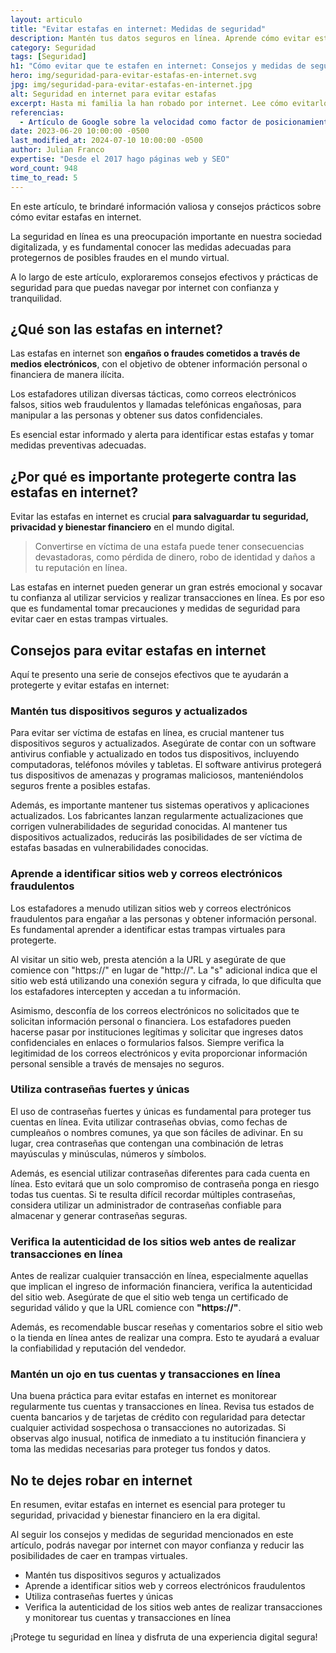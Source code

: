 ```yaml
---
layout: articulo
title: "Evitar estafas en internet: Medidas de seguridad"
description: Mantén tus datos seguros en línea. Aprende cómo evitar estafas y fraudes en internet con estas medidas de seguridad. ¡Protege tu privacidad ahora!
category: Seguridad
tags: [Seguridad]
h1: "Cómo evitar que te estafen en internet: Consejos y medidas de seguridad para protegerte"
hero: img/seguridad-para-evitar-estafas-en-internet.svg
jpg: img/seguridad-para-evitar-estafas-en-internet.jpg
alt: Seguridad en internet para evitar estafas
excerpt: Hasta mi familia la han robado por internet. Lee cómo evitarlo
referencias:
  - Artículo de Google sobre la velocidad como factor de posicionamiento: https://developers.google.com/search/blog/2020/11/timing-for-page-experience?hl=es
date: 2023-06-20 10:00:00 -0500
last_modified_at: 2024-07-10 10:00:00 -0500
author: Julian Franco
expertise: "Desde el 2017 hago páginas web y SEO"
word_count: 948
time_to_read: 5
---
```

En este artículo, te brindaré información valiosa y consejos prácticos sobre cómo evitar estafas en internet.

La seguridad en línea es una preocupación importante en nuestra sociedad digitalizada, y es fundamental conocer las medidas adecuadas para protegernos de posibles fraudes en el mundo virtual.

A lo largo de este artículo, exploraremos consejos efectivos y prácticas de seguridad para que puedas navegar por internet con confianza y tranquilidad.

## ¿Qué son las estafas en internet?

Las estafas en internet son **engaños o fraudes cometidos a través de medios electrónicos**, con el objetivo de obtener información personal o financiera de manera ilícita.

Los estafadores utilizan diversas tácticas, como correos electrónicos falsos, sitios web fraudulentos y llamadas telefónicas engañosas, para manipular a las personas y obtener sus datos confidenciales.

Es esencial estar informado y alerta para identificar estas estafas y tomar medidas preventivas adecuadas.

## ¿Por qué es importante protegerte contra las estafas en internet?

Evitar las estafas en internet es crucial **para salvaguardar tu seguridad, privacidad y bienestar financiero** en el mundo digital.

>Convertirse en víctima de una estafa puede tener consecuencias devastadoras, como pérdida de dinero, robo de identidad y daños a tu reputación en línea.

Las estafas en internet pueden generar un gran estrés emocional y socavar tu confianza al utilizar servicios y realizar transacciones en línea. Es por eso que es fundamental tomar precauciones y medidas de seguridad para evitar caer en estas trampas virtuales.

## Consejos para evitar estafas en internet

Aquí te presento una serie de consejos efectivos que te ayudarán a protegerte y evitar estafas en internet:

### Mantén tus dispositivos seguros y actualizados

Para evitar ser víctima de estafas en línea, es crucial mantener tus dispositivos seguros y actualizados. Asegúrate de contar con un software antivirus confiable y actualizado en todos tus dispositivos, incluyendo computadoras, teléfonos móviles y tabletas. El software antivirus protegerá tus dispositivos de amenazas y programas maliciosos, manteniéndolos seguros frente a posibles estafas.

Además, es importante mantener tus sistemas operativos y aplicaciones actualizados. Los fabricantes lanzan regularmente actualizaciones que corrigen vulnerabilidades de seguridad conocidas. Al mantener tus dispositivos actualizados, reducirás las posibilidades de ser víctima de estafas basadas en vulnerabilidades conocidas.

### Aprende a identificar sitios web y correos electrónicos fraudulentos

Los estafadores a menudo utilizan sitios web y correos electrónicos fraudulentos para engañar a las personas y obtener información personal. Es fundamental aprender a identificar estas trampas virtuales para protegerte.

Al visitar un sitio web, presta atención a la URL y asegúrate de que comience con "https://" en lugar de "http://". La "s" adicional indica que el sitio web está utilizando una conexión segura y cifrada, lo que dificulta que los estafadores intercepten y accedan a tu información.

Asimismo, desconfía de los correos electrónicos no solicitados que te solicitan información personal o financiera. Los estafadores pueden hacerse pasar por instituciones legítimas y solicitar que ingreses datos confidenciales en enlaces o formularios falsos. Siempre verifica la legitimidad de los correos electrónicos y evita proporcionar información personal sensible a través de mensajes no seguros.

### Utiliza contraseñas fuertes y únicas

El uso de contraseñas fuertes y únicas es fundamental para proteger tus cuentas en línea. Evita utilizar contraseñas obvias, como fechas de cumpleaños o nombres comunes, ya que son fáciles de adivinar. En su lugar, crea contraseñas que contengan una combinación de letras mayúsculas y minúsculas, números y símbolos.

Además, es esencial utilizar contraseñas diferentes para cada cuenta en línea. Esto evitará que un solo compromiso de contraseña ponga en riesgo todas tus cuentas. Si te resulta difícil recordar múltiples contraseñas, considera utilizar un administrador de contraseñas confiable para almacenar y generar contraseñas seguras.

### Verifica la autenticidad de los sitios web antes de realizar transacciones en línea

Antes de realizar cualquier transacción en línea, especialmente aquellas que implican el ingreso de información financiera, verifica la autenticidad del sitio web. Asegúrate de que el sitio web tenga un certificado de seguridad válido y que la URL comience con **"https://"**.

Además, es recomendable buscar reseñas y comentarios sobre el sitio web o la tienda en línea antes de realizar una compra. Esto te ayudará a evaluar la confiabilidad y reputación del vendedor.

### Mantén un ojo en tus cuentas y transacciones en línea

Una buena práctica para evitar estafas en internet es monitorear regularmente tus cuentas y transacciones en línea. Revisa tus estados de cuenta bancarios y de tarjetas de crédito con regularidad para detectar cualquier actividad sospechosa o transacciones no autorizadas. Si observas algo inusual, notifica de inmediato a tu institución financiera y toma las medidas necesarias para proteger tus fondos y datos.

## No te dejes robar en internet

En resumen, evitar estafas en internet es esencial para proteger tu seguridad, privacidad y bienestar financiero en la era digital.

Al seguir los consejos y medidas de seguridad mencionados en este artículo, podrás navegar por internet con mayor confianza y reducir las posibilidades de caer en trampas virtuales.

* Mantén tus dispositivos seguros y actualizados
* Aprende a identificar sitios web y correos electrónicos fraudulentos
* Utiliza contraseñas fuertes y únicas
* Verifica la autenticidad de los sitios web antes de realizar transacciones y monitorear tus cuentas y transacciones en línea

¡Protege tu seguridad en línea y disfruta de una experiencia digital segura!
